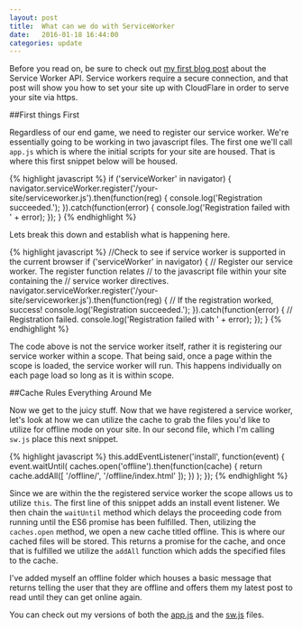 ```yaml
---
layout: post
title:  What can we do with ServiceWorker
date:   2016-01-18 16:44:00
categories: update
---
```


Before you read on, be sure to check out [my first blog post](/update/2015/12/20/service-workin-for-the-weekend.html) about the Service Worker API. Service workers require a secure connection, and that post will show you how to set your site up with CloudFlare in order to serve your site via https.

##First things First

Regardless of our end game, we need to register our service worker. We're essentially going to be working in two javascript files. The first one we'll call `app.js` which is where the initial scripts for your site are housed. That is where this first snippet below will be housed.

{% highlight javascript %}
if ('serviceWorker' in navigator) {
  navigator.serviceWorker.register('/your-site/serviceworker.js').then(function(reg) {
    console.log('Registration succeeded.');
  }).catch(function(error) {
    console.log('Registration failed with ' + error);
  });
}
{% endhighlight %}

Lets break this down and establish what is happening here.

{% highlight javascript %}
//Check to see if service worker is supported in the current browser
if ('serviceWorker' in navigator) {
  // Register our service worker. The register function relates
  // to the javascript file within your site containing the
  // service worker directives.
  navigator.serviceWorker.register('/your-site/serviceworker.js').then(function(reg) {
  // If the registration worked, success!
    console.log('Registration succeeded.');
  }).catch(function(error) {
    // Registration failed.
    console.log('Registration failed with ' + error);
  });
}
{% endhighlight %}

The code above is not the service worker itself, rather it is registering our service worker within a scope. That being said, once a page within the scope is loaded, the service worker will run. This happens individually on each page load so long as it is within scope.

##Cache Rules Everything Around Me

Now we get to the juicy stuff. Now that we have registered a service worker, let's look at how we can utilize the cache to grab the files you'd like to utilize for offline mode on your site. In our second file, which I'm calling `sw.js` place this next snippet.

{% highlight javascript %}
this.addEventListener('install', function(event) {
  event.waitUntil(
    caches.open('offline').then(function(cache) {
      return cache.addAll([
        '/offline/',
        '/offline/index.html'
      ]);
    })
  );
});
{% endhighlight %}

Since we are within the the registered service worker the scope allows us to utilize `this`. The first line of this snippet adds an install event listener. We then chain the `waitUntil` method which delays the proceeding code from running until the ES6 promise has been fulfilled. Then, utilizing the `caches.open` method, we open a new cache titled offline. This is where our cached files will be stored. This returns a promise for the cache, and once that is fulfilled we utilize the `addAll` function which adds the specified files to the cache.

I've added myself an offline folder which houses a basic message that returns telling the user that they are offline and offers them my latest post to read until they can get online again.

You can check out my versions of both the [app.js](https://github.com/magnificode/magnificode.github.io/blob/master/js/app.js) and the [sw.js](https://github.com/magnificode/magnificode.github.io/blob/master/js/sw.js) files.
